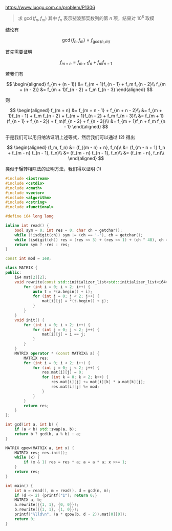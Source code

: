 https://www.luogu.com.cn/problem/P1306

> 求 $\gcd(f_n, f_m)$ 其中 $f_n$ 表示斐波那契数列的第 $n$ 项，结果对 $10^8$ 取模

结论有

$$
\gcd(f_n, f_m) = f_{\gcd(n, m)} \tag{1}
$$

首先需要证明

$$
f_{m + n} = f_{m + 1}f_{n} + f_m f_{n - 1} \tag{2}
$$

若我们有

$$
\begin{aligned}
f_{m + (n - 1)} &= f_{m + 1}f_{n - 1} + f_m f_{n - 2}\\
f_{m + (n - 2)} &= f_{m + 1}f_{n - 2} + f_m f_{n - 3}
\end{aligned}
$$

则

$$
\begin{aligned}
f_{m + n}
&= f_{m + n - 1} + f_{m + n - 2}\\
&= f_{m + 1}f_{n - 1} + f_m f_{n - 2} + f_{m + 1}f_{n - 2} + f_m f_{n - 3}\\
&= f_{m + 1}(f_{n - 1} + f_{n - 2}) + f_m(f_{n - 2} + f_{n - 3})\\
&= f_{m + 1}f_n + f_m f_{n - 1} 
\end{aligned}
$$

于是我们可以用归纳法证明上述等式，然后我们可以通过 $(2)$ 得出

$$
\begin{aligned}
(f_m, f_n)
&= (f_{(m - n) + n}, f_n)\\
&= (f_{m - n + 1} f_n + f_{m - n} f_{n - 1}, f_n)\\
&= (f_{m - n} f_{n - 1}, f_n)\\
&= (f_{m - n}, f_n)\\
\end{aligned}
$$

类似于辗转相除法的证明方法，我们得以证明 $(1)$

```cpp
#include <iostream>
#include <cstdio>
#include <cmath>
#include <vector>
#include <algorithm>
#include <cstring>
#include <functional>

#define i64 long long

inline int read() {
	bool sym = 0; int res = 0; char ch = getchar();
	while (!isdigit(ch)) sym |= (ch == '-'), ch = getchar();
	while (isdigit(ch)) res = (res << 3) + (res << 1) + (ch ^ 48), ch = getchar();
	return sym ? -res : res;
}

const int mod = 1e8;

class MATRIX {
public:
	i64 mat[2][2];
	void rewrite(const std::initializer_list<std::initializer_list<i64>>& a) {
		for (int i = 0; i < 2; i++) {
			auto t = *(a.begin() + i);
			for (int j = 0; j < 2; j++) {
				mat[i][j] = *(t.begin() + j);
			}
		}
	}
	void init() {
		for (int i = 0; i < 2; i++) {
			for (int j = 0; j < 2; j++) {
				mat[i][j] = i == j;
			}
		}
	}
	MATRIX operator * (const MATRIX& a) {
		MATRIX res;
		for (int i = 0; i < 2; i++) {
			for (int j = 0; j < 2; j++) {
				res.mat[i][j] = 0;
				for (int k = 0; k < 2; k++) {
					res.mat[i][j] += mat[i][k] * a.mat[k][j];
					res.mat[i][j] %= mod;
				}
			}
		}
		return res;
	}
};

int gcd(int a, int b) {
	if (a < b) std::swap(a, b);
	return b ? gcd(b, a % b) : a;
}

MATRIX qpow(MATRIX a, int x) {
	MATRIX res; res.init();
	while (x) {
		if (x & 1) res = res * a; a = a * a; x >>= 1;
	}
	return res;
}

int main() {
	int n = read(), m = read(), d = gcd(n, m);
	if (d <= 2) {printf("1"); return 0;}
	MATRIX a, b;
	a.rewrite({{1, 1}, {0, 0}});
	b.rewrite({{1, 1}, {1, 0}});
	printf("%lld\n", (a * qpow(b, d - 2)).mat[0][0]);
	return 0;
}
```
